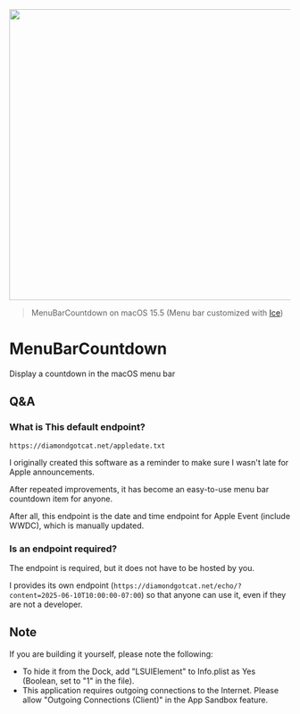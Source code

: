 
<img width="521" src="https://github.com/user-attachments/assets/16dba94a-073a-4e1d-b70c-2695c1c23ee1" />

> MenuBarCountdown on macOS 15.5 (Menu bar customized with [Ice](https://github.com/jordanbaird/Ice))

# MenuBarCountdown
Display a countdown in the macOS menu bar

## Q&A

### What is This default endpoint?
`https://diamondgotcat.net/appledate.txt`

I originally created this software as a reminder to make sure I wasn't late for Apple announcements.

After repeated improvements, it has become an easy-to-use menu bar countdown item for anyone.

After all, this endpoint is the date and time endpoint for Apple Event (include WWDC), which is manually updated.

### Is an endpoint required?
The endpoint is required, but it does not have to be hosted by you.

I provides its own endpoint (`https://diamondgotcat.net/echo/?content=2025-06-10T10:00:00-07:00`) so that anyone can use it, even if they are not a developer.

## Note
If you are building it yourself, please note the following:
- To hide it from the Dock, add "LSUIElement" to Info.plist as Yes (Boolean, set to "1" in the file).
- This application requires outgoing connections to the Internet. Please allow "Outgoing Connections (Client)" in the App Sandbox feature.
